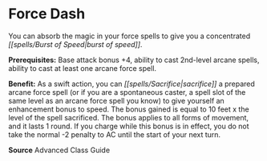 ﻿---
cssclass: [feats]

---
# Force Dash

You can absorb the magic in your force spells to give you a concentrated _[[spells/Burst of Speed|burst of speed]]_.

**Prerequisites:** Base attack bonus +4, ability to cast 2nd-level arcane spells, ability to cast at least one arcane force spell.

**Benefit:** As a swift action, you can _[[spells/Sacrifice|sacrifice]]_ a prepared arcane force spell (or if you are a spontaneous caster, a spell slot of the same level as an arcane force spell you know) to give yourself an enhancement bonus to speed. The bonus gained is equal to 10 feet x the level of the spell sacrificed. The bonus applies to all forms of movement, and it lasts 1 round. If you charge while this bonus is in effect, you do not take the normal -2 penalty to AC until the start of your next turn.

**Source** Advanced Class Guide